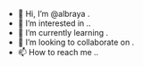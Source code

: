 - 👋 Hi, I’m @albraya .
- 👀 I’m interested in ..
- 🌱 I’m currently learning .
- 💞️ I’m looking to collaborate on .
- 📫 How to reach me ..

<!---
albraya/albraya is a ✨ special ✨ repository because its `README.md` (this file) appears on your GitHub profile.
You can click the Preview link to take a look at your changes.
--->
